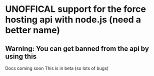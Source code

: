 # UNOFFICAL support for the force hosting api with node.js (need a better name)
## Warning: You can get banned from the api by using this 
Docs coming soon
This is in beta (so lots of bugs)